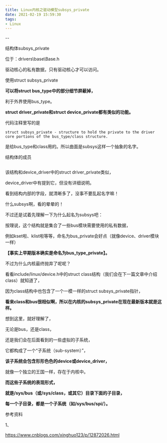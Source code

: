 ```yaml
---
title: Linux内核之驱动模型subsys_private
date: 2021-02-19 15:59:30
tags:
- Linux
---
```


--

结构体subsys_private

位于：drivers\base\Base.h

驱动核心的私有数据，只有驱动核心才可以访问。

使用struct subsys_private

**可以将struct bus_type中的部分细节屏蔽掉，**

利于外界使用bus_type。

**struct driver_private和struct device_private都有类似的功能。**



代码注释里写的是

```
struct subsys_private - structure to hold the private to the driver core portions of the bus_type/class structure.
```

是给bus_type和class用的。所以曲面是subsys这样一个抽象的名字。

结构体的成员

```

```

该结构和device_driver中的struct driver_private类似，

device_driver中有提到它，但没有详细说明。

看到结构内部的字段，就清晰多了，没事不要乱起名字嘛！

什么subsys啊，看的晕晕的！

不过还是试着先理解一下为什么起名为subsys吧：

按理说，这个结构就是集合了一些bus模块需要使用的私有数据，

例如kset啦、klist啦等等，命名为bus_private会好点（就像device、driver模块一样）

**【事实上早期版本确实是命名为bus_type_private】。**

不过为什么内核最终抛弃了呢呢？

看看include/linux/device.h中的struct class结构（我们会在下一篇文章中介绍class）就知道了，

因为class结构中也包含了一个一模一样的struct subsys_private指针，

**看来class和bus很相似啊，所以在内核的subsys_private在现在最新版本就是这样。**



想到这里，就好理解了，

无论是bus，还是class，

还是我们会在后面看到的一些虚拟的子系统，

它都构成了一个“子系统（sub-system）”，

**该子系统会包含形形色色的device或device_driver，**

就像一个独立的王国一样，存在于内核中。

**而这些子系统的表现形式，**

**就是/sys/bus（或/sys/class，或其它）目录下面的子目录，**

**每一个子目录，都是一个子系统（如/sys/bus/spi/）。**



参考资料

1、

https://www.cnblogs.com/xinghuo123/p/12872026.html
